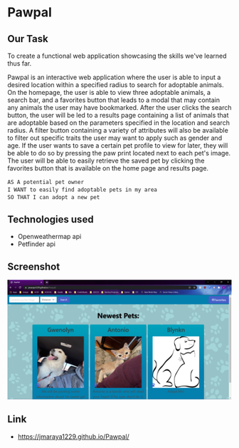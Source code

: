 # Pawpal

## Our Task
To create a functional web application showcasing the skills we've learned thus far.

Pawpal is an interactive web application where the user is able to input a desired location within a specified radius to search for adoptable animals. On the homepage, the user is able to view three adoptable animals, a search bar, and a favorites button that leads to a modal that may contain any animals the user may have bookmarked. After the user clicks the search button, the user will be led to a results page containing a list of animals that are adoptable based on the parameters specified in the location and search radius. A filter button containing a variety of attributes will also be available to filter out specific traits the user may want to apply such as gender and age. If the user wants to save a certain pet profile to view for later, they will be able to do so by pressing the paw print located next to each pet's image. The user will be able to easily retrieve the saved pet by clicking the favorites button that is available on the home page and results page.


```md
AS A potential pet owner
I WANT to easily find adoptable pets in my area
SO THAT I can adopt a new pet
```

## Technologies used
* Openweathermap api
* Petfinder api

## Screenshot
![screenshot](./Assets/IMAGES/Screenshot.png)

## Link
* https://jmaraya1229.github.io/Pawpal/
